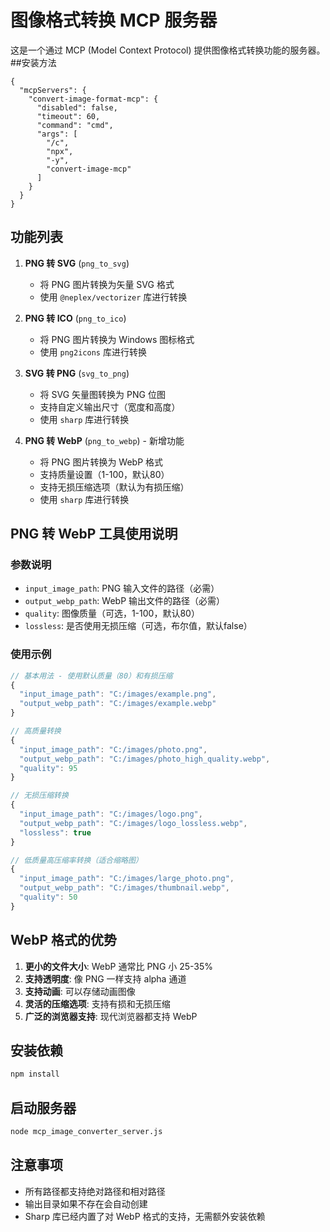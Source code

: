 # 图像格式转换 MCP 服务器
这是一个通过 MCP (Model Context Protocol) 提供图像格式转换功能的服务器。
##安装方法
```
{
  "mcpServers": {
    "convert-image-format-mcp": {
      "disabled": false,
      "timeout": 60,
      "command": "cmd",
      "args": [
        "/c",
        "npx",
        "-y",
        "convert-image-mcp"
      ]
    }
  }
}
```



## 功能列表

1. **PNG 转 SVG** (`png_to_svg`)
   - 将 PNG 图片转换为矢量 SVG 格式
   - 使用 `@neplex/vectorizer` 库进行转换

2. **PNG 转 ICO** (`png_to_ico`)
   - 将 PNG 图片转换为 Windows 图标格式
   - 使用 `png2icons` 库进行转换

3. **SVG 转 PNG** (`svg_to_png`)
   - 将 SVG 矢量图转换为 PNG 位图
   - 支持自定义输出尺寸（宽度和高度）
   - 使用 `sharp` 库进行转换

4. **PNG 转 WebP** (`png_to_webp`) - 新增功能
   - 将 PNG 图片转换为 WebP 格式
   - 支持质量设置（1-100，默认80）
   - 支持无损压缩选项（默认为有损压缩）
   - 使用 `sharp` 库进行转换

## PNG 转 WebP 工具使用说明

### 参数说明

- `input_image_path`: PNG 输入文件的路径（必需）
- `output_webp_path`: WebP 输出文件的路径（必需）
- `quality`: 图像质量（可选，1-100，默认80）
- `lossless`: 是否使用无损压缩（可选，布尔值，默认false）

### 使用示例

```javascript
// 基本用法 - 使用默认质量（80）和有损压缩
{
  "input_image_path": "C:/images/example.png",
  "output_webp_path": "C:/images/example.webp"
}

// 高质量转换
{
  "input_image_path": "C:/images/photo.png",
  "output_webp_path": "C:/images/photo_high_quality.webp",
  "quality": 95
}

// 无损压缩转换
{
  "input_image_path": "C:/images/logo.png",
  "output_webp_path": "C:/images/logo_lossless.webp",
  "lossless": true
}

// 低质量高压缩率转换（适合缩略图）
{
  "input_image_path": "C:/images/large_photo.png",
  "output_webp_path": "C:/images/thumbnail.webp",
  "quality": 50
}
```

## WebP 格式的优势

1. **更小的文件大小**: WebP 通常比 PNG 小 25-35%
2. **支持透明度**: 像 PNG 一样支持 alpha 通道
3. **支持动画**: 可以存储动画图像
4. **灵活的压缩选项**: 支持有损和无损压缩
5. **广泛的浏览器支持**: 现代浏览器都支持 WebP

## 安装依赖

```bash
npm install
```

## 启动服务器

```bash
node mcp_image_converter_server.js
```

## 注意事项

- 所有路径都支持绝对路径和相对路径
- 输出目录如果不存在会自动创建
- Sharp 库已经内置了对 WebP 格式的支持，无需额外安装依赖
